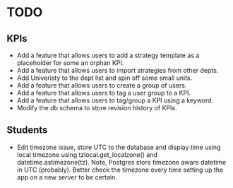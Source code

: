 # TODO
## KPIs
* Add a feature that allows users to add a strategy template as a placeholder for some an orphan KPI.
* Add a feature that allows users to import strategies from other depts.
* Add Univeristy to the dept list and spin off some small units.
* Add a feature that allows users to create a group of users.
* Add a feature that allows users to tag a user group to a KPI.
* Add a feature that allows users to tag/group a KPI using a keyword.
* Modify the db schema to store revision history of KPIs.

## Students
* Edit timezone issue, store UTC to the database and display time using local timezone using tzlocal.get_localzone() and datetime.astimezone(tz). Note, Postgres store timezone aware datetime in UTC (probably). Better check the timezone every time setting up the app on a new server to be certain.